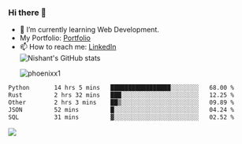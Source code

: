 ### Hi there 👋

<!--
**phoenixx1/phoenixx1** is a ✨ _special_ ✨ repository because its `README.md` (this file) appears on your GitHub profile.

Here are some ideas to get you started:

- 🔭 I’m currently working on ...
- 🌱 I’m currently learning ...
- 👯 I’m looking to collaborate on ...
- 🤔 I’m looking for help with ...
- 💬 Ask me about ...
- 📫 How to reach me: ...
- 😄 Pronouns: ...
- ⚡ Fun fact: ...
-->
- 🌱 I’m currently learning Web Development.
- My Portfolio: [Portfolio](https://phoenixx1.github.io/)
- 📫 How to reach me: [LinkedIn](https://www.linkedin.com/in/nishant-saxena-2609/)  
![Nishant's GitHub stats](https://github-readme-stats.vercel.app/api?username=phoenixx1&count_private=true)<p><img align="center" src="https://github-readme-streak-stats.herokuapp.com/?user=phoenixx1&" alt="phoenixx1" /></p>  
<!--START_SECTION:waka-->

```txt
Python       14 hrs 5 mins   █████████████████░░░░░░░░   68.00 %
Rust         2 hrs 32 mins   ███░░░░░░░░░░░░░░░░░░░░░░   12.25 %
Other        2 hrs 3 mins    ██▒░░░░░░░░░░░░░░░░░░░░░░   09.89 %
JSON         52 mins         █░░░░░░░░░░░░░░░░░░░░░░░░   04.24 %
SQL          31 mins         ▓░░░░░░░░░░░░░░░░░░░░░░░░   02.52 %
```

<!--END_SECTION:waka-->

![](https://komarev.com/ghpvc/?username=phoenixx1&style=plastic)

<!-- ![Visitor Count](https://profile-counter.glitch.me/phoenixx1/count.svg) -->
